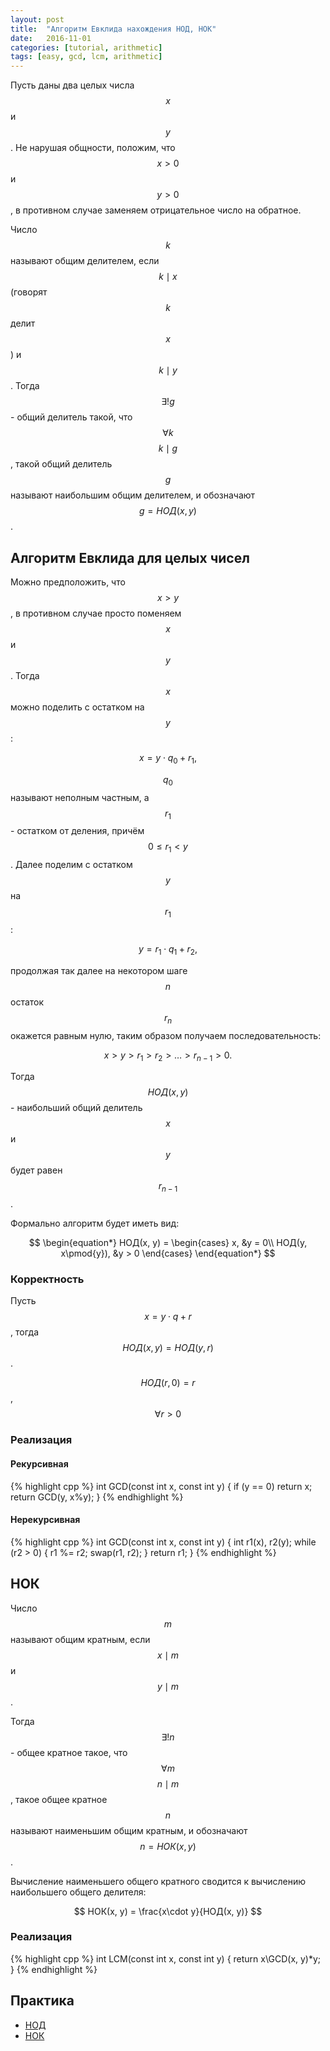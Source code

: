 ```yaml
---
layout: post
title:  "Алгоритм Евклида нахождения НОД, НОК"
date:   2016-11-01
categories: [tutorial, arithmetic]
tags: [easy, gcd, lcm, arithmetic]
---
```


Пусть даны два целых числа $$x$$ и $$y$$.
Не нарушая общности, положим, что $$x > 0$$ и $$y > 0$$, в противном случае заменяем отрицательное число на обратное.

Число $$k$$ называют общим делителем, если $$k \mid x$$ (говорят $$k$$ делит $$x$$) и $$k \mid y$$.
Тогда $$\exists ! g$$ - общий делитель такой, что $$\forall k$$ $$k \mid g$$, такой общий делитель $$g$$ называют наибольшим общим делителем, и обозначают $$g = НОД(x, y)$$.
<!-- more -->
## Алгоритм Евклида для целых чисел

Можно предположить, что $$x > y$$, в противном случае просто поменяем $$x$$ и $$y$$.
Тогда $$x$$ можно поделить с остатком на $$y$$:

$$
x = y\cdot q_0 + r_1,
$$

$$q_0$$ называют неполным частным, а $$r_1$$ - остатком от деления, причём $$0 \leq r_1 < y$$.
Далее поделим с остатком $$y$$ на $$r_1$$:

$$
y = r_1\cdot q_1 + r_2,
$$

продолжая так далее на некотором шаге $$n$$ остаток $$r_n$$ окажется равным нулю, таким образом получаем последовательность:

$$
x > y > r_1 > r_2 > \dots > r_{n-1} > 0.
$$

Тогда $$НОД(x, y)$$ - наибольший общий делитель $$x$$ и $$y$$ будет равен $$r_{n-1}$$.

Формально алгоритм будет иметь вид:

$$
\begin{equation*}
НОД(x, y) = 
 \begin{cases}
   x, &y = 0\\
   НОД(y, x\pmod{y}), &y > 0
 \end{cases}
\end{equation*}
$$

### Корректность

Пусть $$x = y\cdot q + r$$, тогда $$НОД(x, y) = НОД(y, r)$$.

$$НОД(r, 0) = r$$, $$\forall r > 0$$

### Реализация

#### Рекурсивная
{% highlight cpp %}
int GCD(const int x, const int y) {
    if (y == 0)
        return x;
    return GCD(y, x%y);
}
{% endhighlight %}

#### Нерекурсивная
{% highlight cpp %}
int GCD(const int x, const int y) {
    int r1(x), r2(y);
    while (r2 > 0) {
        r1 %= r2;
        swap(r1, r2);
    }
    return r1;
}
{% endhighlight %}

## НОК

Число $$m$$ называют общим кратным, если $$x\mid m$$ и $$y\mid m$$.

Тогда $$\exists ! n$$ - общее кратное такое, что $$\forall m$$ $$n \mid m$$, такое общее кратное $$n$$ называют наименьшим общим кратным, и обозначают $$n = НОК(x, y)$$.

Вычисление наименьшего общего кратного сводится к вычислению наибольшего общего делителя:

$$
НОК(x, y) = \frac{x\cdot y}{НОД(x, y)}
$$

### Реализация

{% highlight cpp %}
int LCM(const int x, const int y) {
    return x\GCD(x, y)*y;
}
{% endhighlight %}

## Практика

+ [НОД](http://informatics.mccme.ru/mod/statements/view3.php?chapterid=147#1)
+ [НОК](http://informatics.mccme.ru/mod/statements/view3.php?chapterid=1422#1)

